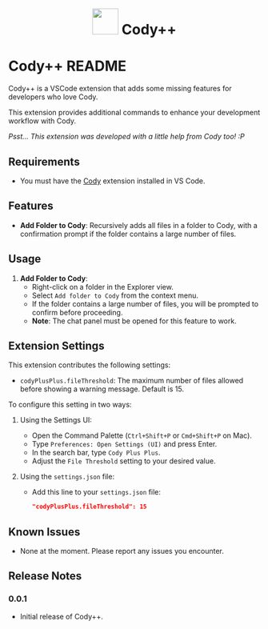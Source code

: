 <div align=center>

# <img src="https://i.imgur.com/jGfMIyy.png" width="52">  Cody++

</div>

# Cody++ README

Cody++ is a VSCode extension that adds some missing features for developers who love Cody.

This extension provides additional commands to enhance your development workflow with Cody.

*Psst... This extension was developed with a little help from Cody too! :P*

## Requirements

- You must have the [Cody](https://marketplace.visualstudio.com/items?itemName=sourcegraph.cody-ai) extension installed in VS Code.

## Features

- **Add Folder to Cody**: Recursively adds all files in a folder to Cody, with a confirmation prompt if the folder contains a large number of files.

## Usage

1. **Add Folder to Cody**:
    - Right-click on a folder in the Explorer view.
    - Select `Add folder to Cody` from the context menu.
    - If the folder contains a large number of files, you will be prompted to confirm before proceeding.
    - **Note**: The chat panel must be opened for this feature to work.

## Extension Settings

This extension contributes the following settings:

- `codyPlusPlus.fileThreshold`: The maximum number of files allowed before showing a warning message. Default is 15.

To configure this setting in two ways:

1. Using the Settings UI:
    - Open the Command Palette (`Ctrl+Shift+P` or `Cmd+Shift+P` on Mac).
    - Type `Preferences: Open Settings (UI)` and press Enter.
    - In the search bar, type `Cody Plus Plus`.
    - Adjust the `File Threshold` setting to your desired value.

2. Using the `settings.json` file:
    - Add this line to your `settings.json` file:

        ```json
        "codyPlusPlus.fileThreshold": 15
        ```

## Known Issues

- None at the moment. Please report any issues you encounter.

## Release Notes

### 0.0.1

- Initial release of Cody++.

